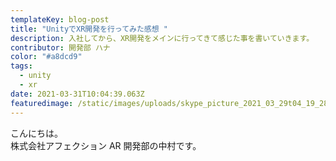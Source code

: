 ```yaml
---
templateKey: blog-post
title: "UnityでXR開発を行ってみた感想 "
description: 入社してから、XR開発をメインに行ってきて感じた事を書いていきます。
contributor: 開発部 ハナ
color: "#a8dcd9"
tags:
  - unity
  - xr
date: 2021-03-31T10:04:39.063Z
featuredimage: /static/images/uploads/skype_picture_2021_03_29t04_19_28_475z.jpeg
---
```


こんにちは。<br>
株式会社アフェクション AR 開発部の中村です。

